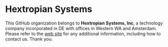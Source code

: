 # Hextropian Systems
This GitHub organization belongs to **Hextropian Systems, Inc**, a technology company incorporated in DE with offices in Western WA and Amsterdam. 
Please refer to the [web site](https://hextropian.systems) for any additional information, including how to contact us. Thank you.
